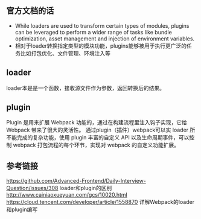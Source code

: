 ## 官方文档的话
- While loaders are used to transform certain types of modules, plugins can be leveraged to perform a wider range of tasks like bundle optimization, asset management and injection of environment variables.
- 相对于loader转换指定类型的模块功能，plugins能够被用于执行更广泛的任务比如打包优化、文件管理、环境注入等

## loader
loader本是是一个函数，接收源文件作为参数，返回转换后的结果。

## plugin
Plugin 是用来扩展 Webpack 功能的，通过在构建流程里注入钩子实现，它给 Webpack 带来了很大的灵活性。 通过plugin（插件）webpack可以实 loader 所不能完成的复杂功能，使用 plugin 丰富的自定义 API 以及生命周期事件，可以控制 webpack 打包流程的每个环节，实现对 webpack 的自定义功能扩展。

## 参考链接
https://github.com/Advanced-Frontend/Daily-Interview-Question/issues/308 loader和plugin的区别
http://www.cainiaoxueyuan.com/gcs/10020.html
https://cloud.tencent.com/developer/article/1558870 详解Webpack的loader和plugin编写